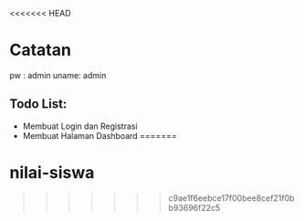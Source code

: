 <<<<<<< HEAD
# Catatan
pw : admin
uname: admin

## Todo List:

- Membuat Login dan Registrasi
- Membuat Halaman Dashboard
=======
# nilai-siswa
>>>>>>> c9ae1f6eebce17f00bee8cef21f0bb93696f22c5
